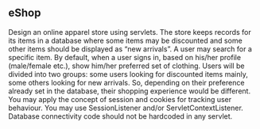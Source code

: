 eShop
---
Design an online apparel store using servlets. The store keeps records for its items in a database where
some items may be discounted and some other items should be displayed as “new arrivals”. A user may
search for a specific item. By default, when a user signs in, based on his/her profile (male/female etc.),
show him/her preferred set of clothing. Users will be divided into two groups: some users looking for
discounted items mainly, some others looking for new arrivals. So, depending on their preference already
set in the database, their shopping experience would be different.
You may apply the concept of session and cookies for tracking user behaviour. You may use
SessionListener and/or ServletContextListener. Database connectivity code should not be hardcoded in
any servlet.